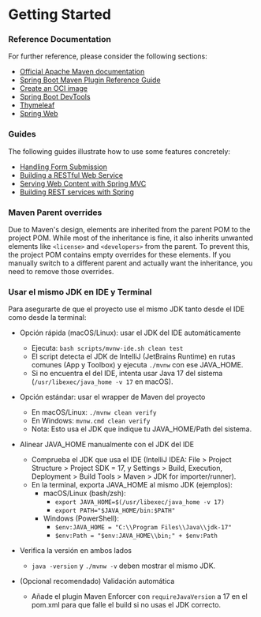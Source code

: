 # Getting Started

### Reference Documentation

For further reference, please consider the following sections:

* [Official Apache Maven documentation](https://maven.apache.org/guides/index.html)
* [Spring Boot Maven Plugin Reference Guide](https://docs.spring.io/spring-boot/3.5.5/maven-plugin)
* [Create an OCI image](https://docs.spring.io/spring-boot/3.5.5/maven-plugin/build-image.html)
* [Spring Boot DevTools](https://docs.spring.io/spring-boot/3.5.5/reference/using/devtools.html)
* [Thymeleaf](https://docs.spring.io/spring-boot/3.5.5/reference/web/servlet.html#web.servlet.spring-mvc.template-engines)
* [Spring Web](https://docs.spring.io/spring-boot/3.5.5/reference/web/servlet.html)

### Guides

The following guides illustrate how to use some features concretely:

* [Handling Form Submission](https://spring.io/guides/gs/handling-form-submission/)
* [Building a RESTful Web Service](https://spring.io/guides/gs/rest-service/)
* [Serving Web Content with Spring MVC](https://spring.io/guides/gs/serving-web-content/)
* [Building REST services with Spring](https://spring.io/guides/tutorials/rest/)

### Maven Parent overrides

Due to Maven's design, elements are inherited from the parent POM to the
project POM.
While most of the inheritance is fine, it also inherits unwanted elements like
`<license>` and `<developers>` from the parent.
To prevent this, the project POM contains empty overrides for these elements.
If you manually switch to a different parent and actually want the inheritance,
you need to remove those overrides.

### Usar el mismo JDK en IDE y Terminal

Para asegurarte de que el proyecto use el mismo JDK tanto desde el IDE como desde la terminal:

- Opción rápida (macOS/Linux): usar el JDK del IDE automáticamente
  - Ejecuta: `bash scripts/mvnw-ide.sh clean test`
  - El script detecta el JDK de IntelliJ (JetBrains Runtime) en rutas comunes (App y Toolbox) y ejecuta `./mvnw` con ese JAVA_HOME.
  - Si no encuentra el del IDE, intenta usar Java 17 del sistema (`/usr/libexec/java_home -v 17` en macOS).

- Opción estándar: usar el wrapper de Maven del proyecto
  - En macOS/Linux: `./mvnw clean verify`
  - En Windows: `mvnw.cmd clean verify`
  - Nota: Esto usa el JDK que indique tu JAVA_HOME/Path del sistema.

- Alinear JAVA_HOME manualmente con el JDK del IDE
  - Comprueba el JDK que usa el IDE (IntelliJ IDEA: File > Project Structure > Project SDK = 17, y Settings > Build, Execution, Deployment > Build Tools > Maven > JDK for importer/runner).
  - En la terminal, exporta JAVA_HOME al mismo JDK (ejemplos):
    - macOS/Linux (bash/zsh):
      - `export JAVA_HOME=$(/usr/libexec/java_home -v 17)`
      - `export PATH="$JAVA_HOME/bin:$PATH"`
    - Windows (PowerShell):
      - `$env:JAVA_HOME = "C:\\Program Files\\Java\\jdk-17"`
      - `$env:Path = "$env:JAVA_HOME\\bin;" + $env:Path`

- Verifica la versión en ambos lados
  - `java -version` y `./mvnw -v` deben mostrar el mismo JDK.

- (Opcional recomendado) Validación automática
  - Añade el plugin Maven Enforcer con `requireJavaVersion` a 17 en el pom.xml para que falle el build si no usas el JDK correcto.

